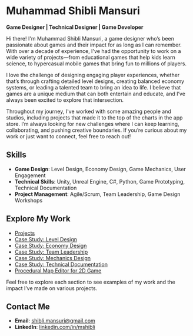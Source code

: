 # Muhammad Shibli Mansuri
**Game Designer | Technical Designer | Game Developer**

Hi there! I'm Muhammad Shibli Mansuri, a game designer who’s been passionate about games and their impact for as long as I can remember. With over a decade of experience, I've had the opportunity to work on a wide variety of projects—from educational games that help kids learn science, to hypercasual mobile games that bring fun to millions of players.

I love the challenge of designing engaging player experiences, whether that’s through crafting detailed level designs, creating balanced economy systems, or leading a talented team to bring an idea to life. I believe that games are a unique medium that can both entertain and educate, and I’ve always been excited to explore that intersection.

Throughout my journey, I've worked with some amazing people and studios, including projects that made it to the top of the charts in the app store. I’m always looking for new challenges where I can keep learning, collaborating, and pushing creative boundaries. If you’re curious about my work or just want to connect, feel free to reach out!

## Skills
- **Game Design**: Level Design, Economy Design, Game Mechanics, User Engagement
- **Technical Skills**: Unity, Unreal Engine, C#, Python, Game Prototyping, Technical Documentation
- **Project Management**: Agile/Scrum, Team Leadership, Game Design Workshops

## Explore My Work
- [Projects](./projects.md)
- [Case Study: Level Design](./level-design-case-study.md)
- [Case Study: Economy Design](./economy-design-case-study.md)
- [Case Study: Team Leadership](./team-leadership-case-study.md)
- [Case Study: Mechanics Design](./case-study-ultimate-battle-arena-mechanics.md)
- [Case Study: Technical Documentation](./technical-documentation-case-study.md)
- [Procedural Map Editor for 2D Game](./procedural-map-editor-case-study.md)

Feel free to explore each section to see examples of my work and the impact I’ve made on various projects.

## Contact Me
- **Email**: shibli.mansuri@gmail.com
- **LinkedIn**: [linkedin.com/in/mshibli](https://www.linkedin.com/in/mshibli/)
